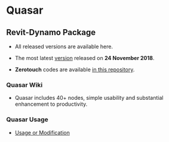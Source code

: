 # Quasar
## Revit-Dynamo Package 

- All released versions are available here.

- The most latest [version](https://github.com/mgjean/quasar/tree/master/Quasar%20v0.2.0) released on __24 November 2018__.

- __Zerotouch__ codes are available [in this repository](https://github.com/mgjean/quasar.twotouch).

### Quasar Wiki
- Quasar includes 40+ nodes, simple usability and substantial enhancement to productivity.

### Quasar Usage
- [Usage or Modification](https://twentytwo.space/2018/04/01/quasar)
